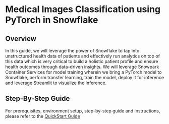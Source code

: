 
# Medical Images Classification using PyTorch in Snowflake

## Overview
In this guide, we will leverage the power of Snowflake to tap into unstructured health data of patients and effectively run analytics on top of this data which is very critical to build a holistic patient profile and ensure health outcomes through data-driven insights. We will leverage Snowpark Container Services for model training wherein we bring a PyTorch model to Snowflake, perform transfer learning, train the model, deploy it for inference and leverage Streamlit to visualize the inference.


## Step-By-Step Guide
For prerequisites, environment setup, step-by-step guide and instructions, please refer to the [QuickStart Guide](https://quickstarts.snowflake.com/guide/credit-card-fraud-detection-using-snowflake-ml/index.html?index=..%2F..index#0)
